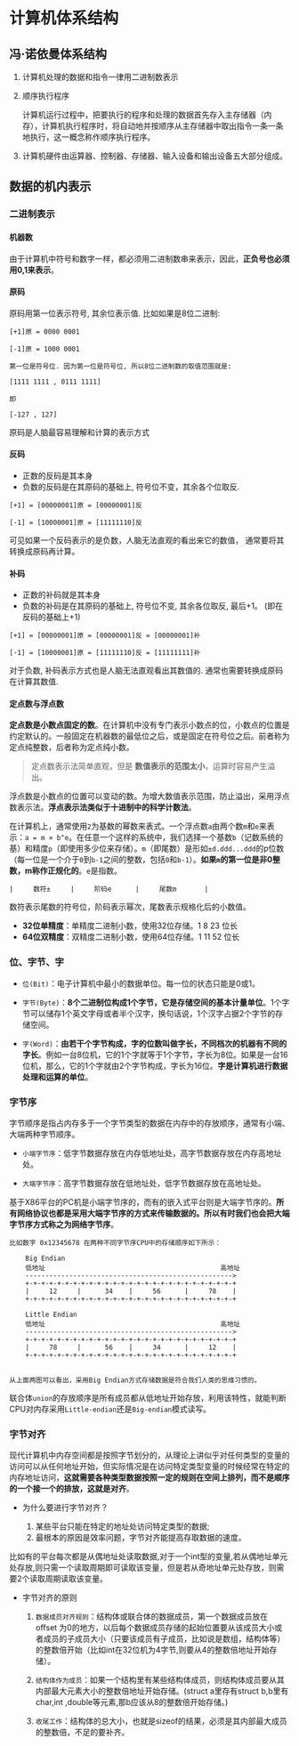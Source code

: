 # 计算机体系结构

## 冯·诺依曼体系结构

1. 计算机处理的数据和指令一律用二进制数表示
2. 顺序执行程序

   计算机运行过程中，把要执行的程序和处理的数据首先存入主存储器（内存），计算机执行程序时，将自动地并按顺序从主存储器中取出指令一条一条地执行，这一概念称作顺序执行程序。

3. 计算机硬件由运算器、控制器、存储器、输入设备和输出设备五大部分组成。

## 数据的机内表示

### 二进制表示

#### 机器数

由于计算机中符号和数字一样，都必须用二进制数串来表示，因此，**正负号也必须用0,1来表示**。

#### 原码

原码用第一位表示符号, 其余位表示值. 比如如果是8位二进制:

```
[+1]原 = 0000 0001

[-1]原 = 1000 0001

第一位是符号位. 因为第一位是符号位, 所以8位二进制数的取值范围就是:

[1111 1111 , 0111 1111]

即

[-127 , 127]
```

原码是人脑最容易理解和计算的表示方式

#### 反码

   - 正数的反码是其本身
   - 负数的反码是在其原码的基础上, 符号位不变，其余各个位取反.

```
[+1] = [00000001]原 = [00000001]反

[-1] = [10000001]原 = [11111110]反
```

可见如果一个反码表示的是负数，人脑无法直观的看出来它的数值， 通常要将其转换成原码再计算。

#### 补码

   - 正数的补码就是其本身
   - 负数的补码是在其原码的基础上, 符号位不变, 其余各位取反, 最后+1。 (即在反码的基础上+1)

```
[+1] = [00000001]原 = [00000001]反 = [00000001]补

[-1] = [10000001]原 = [11111110]反 = [11111111]补
```

对于负数, 补码表示方式也是人脑无法直观看出其数值的. 通常也需要转换成原码在计算其数值.

#### 定点数与浮点数

**定点数是小数点固定的数**。在计算机中没有专门表示小数点的位，小数点的位置是约定默认的。一般固定在机器数的最低位之后，或是固定在符号位之后。前者称为定点纯整数，后者称为定点纯小数。

>定点数表示法简单直观，但是 **数值表示的范围太小**，运算时容易产生溢出。

浮点数是小数点的位置可以变动的数。为增大数值表示范围，防止溢出，采用浮点数表示法。**浮点表示法类似于十进制中的科学计数法**。

在计算机上，通常使用`2`为基数的幂数来表式。一个浮点数`a`由两个数`m`和`e`来表示：`a = m × b^e`。在任意一个这样的系统中，我们选择一个基数`b`（记数系统的基）和精度`p`（即使用多少位来存储）。`m`（即尾数）是形如`±d.ddd...ddd`的p位数（每一位是一个介于`0`到`b-1`之间的整数，包括`0`和`b-1`）。**如果`m`的第一位是非0整数，m称作正规化的**。`e`是指数。

```
|     数符±     |     阶码e      |     尾数m       |
```

数符表示尾数的符号位，阶码表示幂次，尾数表示规格化后的小数值。

  - **32位单精度**：单精度二进制小数，使用32位存储。1 8 23 位长
  - **64位双精度**：双精度二进制小数，使用64位存储。1 11 52 位长

### 位、字节、字

  - `位(Bit)`：电子计算机中最小的数据单位。每一位的状态只能是0或1。

  - `字节(Byte)`：**8个二进制位构成1个字节，它是存储空间的基本计量单位**。1个字节可以储存1个英文字母或者半个汉字，换句话说，1个汉字占据2个字节的存储空间。

  - `字(Word)`：**由若干个字节构成，字的位数叫做字长，不同档次的机器有不同的字长**。例如一台8位机，它的1个字就等于1个字节，字长为8位。如果是一台16位机，那么，它的1个字就由2个字节构成，字长为16位。**字是计算机进行数据处理和运算的单位**。

### 字节序

字节顺序是指占内存多于一个字节类型的数据在内存中的存放顺序，通常有小端、大端两种字节顺序。

  - `小端字节序`：低字节数据存放在内存低地址处，高字节数据存放在内存高地址处。

  - `大端字节序`：高字节数据存放在低地址处，低字节数据存放在高地址处。

基于X86平台的PC机是小端字节序的，而有的嵌入式平台则是大端字节序的。**所有网络协议也都是采用大端字节序的方式来传输数据的。所以有时我们也会把大端字节序方式称之为网络字节序**。

```
比如数字 0x12345678 在两种不同字节序CPU中的存储顺序如下所示：

    Big Endian
    低地址                                            高地址
    ---------------------------------------------------->
    +-+-+-+-+-+-+-+-+-+-+-+-+-+-+-+-+-+-+-+-+-+-+-+-+-+-+
    |     12     |      34    |     56      |     78    |
    +-+-+-+-+-+-+-+-+-+-+-+-+-+-+-+-+-+-+-+-+-+-+-+-+-+-+

    Little Endian
    低地址                                            高地址
    ---------------------------------------------------->
    +-+-+-+-+-+-+-+-+-+-+-+-+-+-+-+-+-+-+-+-+-+-+-+-+-+-+
    |     78     |      56    |     34      |     12    |
    +-+-+-+-+-+-+-+-+-+-+-+-+-+-+-+-+-+-+-+-+-+-+-+-+-+-+


从上面两图可以看出，采用Big Endian方式存储数据是符合我们人类的思维习惯的。
```

联合体`union`的存放顺序是所有成员都从低地址开始存放，利用该特性，就能判断CPU对内存采用`Little-endian`还是`Big-endian`模式读写。

### 字节对齐

现代计算机中内存空间都是按照字节划分的，从理论上讲似乎对任何类型的变量的访问可以从任何地址开始，但实际情况是在访问特定类型变量的时候经常在特定的内存地址访问，**这就需要各种类型数据按照一定的规则在空间上排列，而不是顺序的一个接一个的排放，这就是对齐**。

- 为什么要进行字节对齐？

  1. 某些平台只能在特定的地址处访问特定类型的数据;
  2. 最根本的原因是效率问题，字节对齐能提高存取数据的速度。

比如有的平台每次都是从偶地址处读取数据,对于一个int型的变量,若从偶地址单元处存放,则只需一个读取周期即可读取该变量，但是若从奇地址单元处存放，则需要2个读取周期读取该变量。

- 字节对齐的原则

  1. `数据成员对齐规则`：结构体或联合体的数据成员，第一个数据成员放在 offset 为0的地方，以后每个数据成员存储的起始位置要从该成员大小或者成员的子成员大小（只要该成员有子成员，比如说是数组，结构体等）的整数倍开始（比如int在32位机为4字节,则要从4的整数倍地址开始存储）。

  2. `结构体作为成员`：如果一个结构里有某些结构体成员，则结构体成员要从其内部最大元素大小的整数倍地址开始存储。(struct a里存有struct b,b里有char,int ,double等元素,那b应该从8的整数倍开始存储。)

  3. `收尾工作`：结构体的总大小，也就是sizeof的结果，必须是其内部最大成员的整数倍，不足的要补齐。
